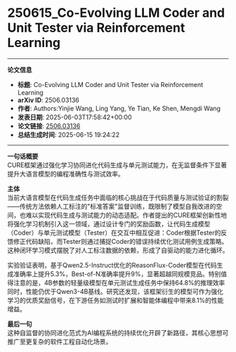 # 250615_Co-Evolving LLM Coder and Unit Tester via Reinforcement Learning

---
**论文信息**

- **标题**: Co-Evolving LLM Coder and Unit Tester via Reinforcement Learning
- **arXiv ID**: 2506.03136
- **作者**: Authors:Yinjie Wang, Ling Yang, Ye Tian, Ke Shen, Mengdi Wang
- **发表日期**: 2025-06-03T17:58:42+00:00
- **论文链接**: [2506.03136](https://arxiv.org/abs/2506.03136)
- **总结生成时间**: 2025-06-15 19:24:22

---

**一句话概要**  
CURE框架通过强化学习协同进化代码生成与单元测试能力，在无监督条件下显著提升大语言模型的编程准确性与测试效率。

**主体**  
当前大语言模型在代码生成任务中面临的核心挑战在于代码质量与测试验证的割裂——传统方法依赖人工标注的"标准答案"监督训练，既限制了模型自我改进的空间，也难以实现代码生成与测试能力的动态适配。作者提出的CURE框架创新性地将强化学习机制引入这一领域，通过设计专门的奖励函数，让代码生成模型（Coder）与单元测试模型（Tester）在交互中相互促进：Coder根据Tester的反馈修正代码缺陷，而Tester则通过捕捉Coder的错误持续优化测试用例生成策略。这种闭环学习模式摆脱了对人工标注数据的依赖，形成了自驱动的能力进化循环。

实验验证表明，基于Qwen2.5-Instruct优化的ReasonFlux-Coder模型在代码生成准确率上提升5.3%，Best-of-N准确率提升9%，显著超越同规模竞品。特别值得注意的是，4B参数的轻量级模型在单元测试生成任务中保持64.8%的推理效率同时，性能仍优于Qwen3-4B基线。研究还发现，该框架衍生的模型可作为强化学习的优质奖励信号，在下游任务如测试时扩展和智能体编程中带来8.1%的性能增益。

**最后一句**  
这种自监督的协同进化范式为AI编程系统的持续优化开辟了新路径，其核心思想可推广至更复杂的软件工程自动化场景。